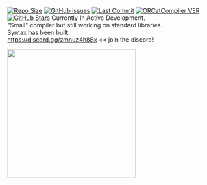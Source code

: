 [![Repo Size](https://img.shields.io/github/repo-size/MikaLorielle/Orcat-Lang/)](https://github.com/MikaLorielle/Orcat-Lang/)
[![GitHub issues](https://img.shields.io/github/issues/MikaLorielle/Orcat-Lang/)](https://github.com/MikaLorielle/Orcat-Lang/issues)
[![Last Commit](https://img.shields.io/github/last-commit/MikaLorielle/Orcat-Lang/)](https://github.com/MikaLorielle/Orcat-Lang/commits/main)
[![ORCatCompiler VER](https://img.shields.io/badge/ORCatCompiler-V-1.8-BETA)](https://github.com/MikaLorielle/Orcat-Lang/releases)
[![GitHub Stars](https://img.shields.io/github/stars/MikaLorielle/Orcat-Lang/?style=social)](https://github.com/MikaLorielle/Orcat-Lang/stargazers)
Currently In Active Development.</br>
"Small" compiler but still working on standard libraries. </br>
Syntax has been built.</br>
https://discord.gg/zmnuz4h88x << join the discord!</br>
<!-- <img src="https://github.com/user-attachments/assets/6d6430fc-0add-4efb-9693-37466af5d7cf" width="300"/> -->
<!-- <img src="https://github.com/user-attachments/assets/ea6a395c-a442-4f70-b163-2bb42841634c" width="300"/> -->
<img src="https://github.com/user-attachments/assets/02dfcb6a-84e6-4954-b9a8-e911f462359f" width="300"/>

<!-- ![Orcat](https://github.com/user-attachments/assets/02dfcb6a-84e6-4954-b9a8-e911f462359f) -->
